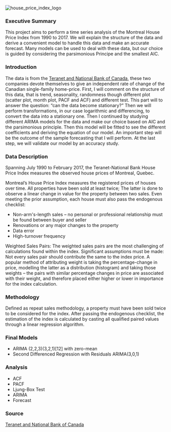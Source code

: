 
![house_price_index_logo](https://user-images.githubusercontent.com/115724380/202934704-454ef675-2cf4-406f-af6b-12faadd15071.svg)

### Executive Summary 

This project aims to perform a time series analysis of the Montreal House Price Index from 1990 to 2017. We will explain the structure of the data and derive a convenient model to handle this data and make an accurate forecast. Many models can be used to deal with these data, but our choice is guided by considering the parsimonious Principe and the smallest AIC. 

### Introduction 

The data is from the [Teranet and National Bank of Canada](http://www.housepriceindex.ca/), these two companies devote themselves to give an independent rate of change of the Canadian single-family home-price. First, I will comment on the structure of this data, that is trend, seasonality, randomness though different plot (scatter plot, month plot, PACF and ACF) and different test. This part will to answer the question: “can the data become stationary?” Then we will perform transformations, in our case logarithmic and differencing, to convert the data into a stationary one. Then I continued by studying different ARIMA models for the data and make our choice based on AIC and the parsimonious principle. Then this model will be fitted to see the different coefficients and deriving the equation of our model. An important step will be the outcome of the sample forecasting that I will perform. At the last step, we will validate our model by an accuracy study. 

### Data Description 

Spanning July 1990 to February 2017, the Teranet-National Bank House Price Index measures the observed house prices of Montreal, Quebec. 

Montreal’s House Price Index measures the registered prices of houses over time. All properties have been sold at least twice; The latter is done to observe a linear change in value for the property between two sales. Even meeting the prior assumption, each house must also pass the endogenous checklist: 

* Non-arm's-length sales – no personal or professional relationship must be found between buyer and seller
* Renovations or any major changes to the property 
* Data error
* High-turnover frequency

Weighted Sales Pairs: The weighted sales pairs are the most challenging of calculations found within the index. Significant assumptions must be made: Not every sales pair should contribute the same to the index price. A popular method of attributing weight is taking the percentage-change in price, modelling the latter as a distribution (histogram) and taking those weights – the pairs with similar percentage changes in price are associated with their weight, and therefore placed either higher or lower in importance for the index calculation.

### Methodology

Defined as repeat sales methodology, a property must have been sold twice to be considered for the index. After passing the endogenous checklist, the estimation of the index is calculated by casting all qualified paired values through a linear regression algorithm.

### Final Models

* ARIMA (2,2,3)(3,2,1)[12] with zero-mean 
* Second Differenced Regression with Residuals ARIMA(3,0,1)

### Analysis

* ACF
* PACF
* Ljung-Box Test
* ARIMA
* Forecast

### Source

[Teranet and National Bank of Canada](http://www.housepriceindex.ca/)
